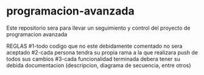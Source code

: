 # programacion-avanzada
Este repositorio sera para llevar un seguimiento y control del proyecto de programacion avanzada

REGLAS
#1-todo codigo que no este debidamente comentado no sera aceptado
#2-cada persona tendra su propia rama a la que realizara push de todos sus cambios
#3-cada funcionalidad terminada debera tener su debida documentacion (descripcion, diagrama de secuencia, entre otros)
